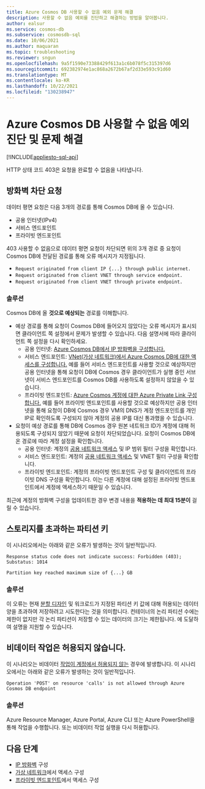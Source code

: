 ```yaml
---
title: Azure Cosmos DB 사용할 수 없음 예외 문제 해결
description: 사용할 수 없음 예외를 진단하고 해결하는 방법을 알아봅니다.
author: ealsur
ms.service: cosmos-db
ms.subservice: cosmosdb-sql
ms.date: 10/06/2021
ms.author: maquaran
ms.topic: troubleshooting
ms.reviewer: sngun
ms.openlocfilehash: 9a5f1590e73388429f613a1c6b078f5c315397d6
ms.sourcegitcommit: 692382974e1ac868a2672b67af2d33e593c91d60
ms.translationtype: MT
ms.contentlocale: ko-KR
ms.lasthandoff: 10/22/2021
ms.locfileid: "130238947"
---
```

# <a name="diagnose-and-troubleshoot-azure-cosmos-db-forbidden-exceptions"></a>Azure Cosmos DB 사용할 수 없음 예외 진단 및 문제 해결
[!INCLUDE[appliesto-sql-api](../includes/appliesto-sql-api.md)]

HTTP 상태 코드 403은 요청을 완료할 수 없음을 나타냅니다.

## <a name="firewall-blocking-requests"></a>방화벽 차단 요청

데이터 평면 요청은 다음 3개의 경로를 통해 Cosmos DB에 올 수 있습니다.

- 공용 인터넷(IPv4)
- 서비스 엔드포인트
- 프라이빗 엔드포인트

403 사용할 수 없음으로 데이터 평면 요청이 차단되면 위의 3개 경로 중 요청이 Cosmos DB에 전달된 경로를 통해 오류 메시지가 지정됩니다.

- `Request originated from client IP {...} through public internet.`
- `Request originated from client VNET through service endpoint.`
- `Request originated from client VNET through private endpoint.`

### <a name="solution"></a>솔루션

Cosmos DB에 올 **것으로 예상되는** 경로를 이해합니다.
   - 예상 경로를 통해 요청이 Cosmos DB에 들어오지 않았다는 오류 메시지가 표시되면 클라이언트 쪽 설정에서 문제가 발생할 수 있습니다. 다음 설명서에 따라 클라이언트 쪽 설정을 다시 확인하세요.
      - 공용 인터넷: [Azure Cosmos DB에서 IP 방화벽을 구성합니다.](../how-to-configure-firewall.md)
      - 서비스 엔드포인트: [VNet(가상 네트워크)에서 Azure Cosmos DB에 대한 액세스를 구성합니다.](../how-to-configure-vnet-service-endpoint.md) 예를 들어 서비스 엔드포인트를 사용할 것으로 예상하지만 공용 인터넷을 통해 요청이 DB에 Cosmos 경우 클라이언트가 실행 중인 서브넷이 서비스 엔드포인트를 Cosmos DB를 사용하도록 설정하지 않았을 수 있습니다.
      - 프라이빗 엔드포인트: [Azure Cosmos 계정에 대한 Azure Private Link 구성합니다.](../how-to-configure-private-endpoints.md) 예를 들어 프라이빗 엔드포인트를 사용할 것으로 예상하지만 공용 인터넷을 통해 요청이 DB에 Cosmos 경우 VM의 DNS가 계정 엔드포인트를 개인 IP로 확인하도록 구성되지 않아 계정의 공용 IP를 대신 통과했을 수 있습니다.
   - 요청이 예상 경로를 통해 DB에 Cosmos 경우 원본 네트워크 ID가 계정에 대해 허용되도록 구성되지 않았기 때문에 요청이 차단되었습니다. 요청이 Cosmos DB에 온 경로에 따라 계정 설정을 확인합니다.
      - 공용 인터넷: 계정의 [공용 네트워크 액세스](../how-to-configure-private-endpoints.md#blocking-public-network-access-during-account-creation) 및 IP 범위 필터 구성을 확인합니다.
      - 서비스 엔드포인트: 계정의 [공용 네트워크 액세스](../how-to-configure-private-endpoints.md#blocking-public-network-access-during-account-creation) 및 VNET 필터 구성을 확인합니다.
      - 프라이빗 엔드포인트: 계정의 프라이빗 엔드포인트 구성 및 클라이언트의 프라이빗 DNS 구성을 확인합니다. 이는 다른 계정에 대해 설정된 프라이빗 엔드포인트에서 계정에 액세스하기 때문일 수 있습니다.

최근에 계정의 방화벽 구성을 업데이트한 경우 변경 내용을 **적용하는 데 최대 15분이** 걸릴 수 있습니다.

## <a name="partition-key-exceeding-storage"></a>스토리지를 초과하는 파티션 키
이 시나리오에서는 아래와 같은 오류가 발생하는 것이 일반적입니다.

```
Response status code does not indicate success: Forbidden (403); Substatus: 1014
```

```
Partition key reached maximum size of {...} GB
```

### <a name="solution"></a>솔루션
이 오류는 현재 [분할 디자인](../partitioning-overview.md#logical-partitions) 및 워크로드가 지정된 파티션 키 값에 대해 허용되는 데이터 양을 초과하여 저장하려고 시도한다는 것을 의미합니다. 컨테이너의 논리 파티션 수에는 제한이 없지만 각 논리 파티션이 저장할 수 있는 데이터의 크기는 제한됩니다. 에 도달하여 설명을 지원할 수 있습니다.

## <a name="non-data-operations-are-not-allowed"></a>비데이터 작업은 허용되지 않습니다.
이 시나리오는 비데이터 [작업이 계정에서 허용되지 않는](../how-to-restrict-user-data.md#disallow-the-execution-of-non-data-operations) 경우에 발생합니다. 이 시나리오에서는 아래와 같은 오류가 발생하는 것이 일반적입니다.

```
Operation 'POST' on resource 'calls' is not allowed through Azure Cosmos DB endpoint
```

### <a name="solution"></a>솔루션
Azure Resource Manager, Azure Portal, Azure CLI 또는 Azure PowerShell을 통해 작업을 수행합니다. 또는 비데이터 작업 실행을 다시 허용합니다.

## <a name="next-steps"></a>다음 단계
* [IP 방화벽](../how-to-configure-firewall.md) 구성
* [가상 네트워크](../how-to-configure-vnet-service-endpoint.md)에서 액세스 구성
* [프라이빗 엔드포인트](../how-to-configure-private-endpoints.md)에서 액세스 구성
